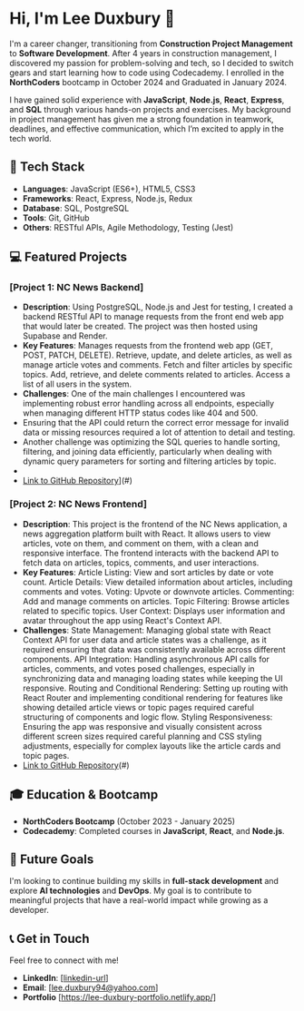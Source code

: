 # Hi, I'm Lee Duxbury 👋

I'm a career changer, transitioning from **Construction Project Management** to **Software Development**. After 4 years in construction management, I discovered my passion for problem-solving and tech, so I decided to switch gears and start learning how to code using Codecademy. I enrolled in the **NorthCoders** bootcamp in October 2024 and Graduated in January 2024. 

I have gained solid experience with **JavaScript**, **Node.js**, **React**, **Express**, and **SQL** through various hands-on projects and exercises. My background in project management has given me a strong foundation in teamwork, deadlines, and effective communication, which I’m excited to apply in the tech world.

## 🚀 Tech Stack
- **Languages**: JavaScript (ES6+), HTML5, CSS3
- **Frameworks**: React, Express, Node.js, Redux
- **Database**: SQL, PostgreSQL
- **Tools**: Git, GitHub
- **Others**: RESTful APIs, Agile Methodology, Testing (Jest)

## 💻 Featured Projects
### [Project 1: NC News Backend]
- **Description**: Using PostgreSQL, Node.js and Jest for testing, I created a backend RESTful API to manage requests from the front end web app that would later be created. The project was then hosted using Supabase and Render.
- **Key Features**: Manages requests from the frontend web app (GET, POST, PATCH, DELETE). Retrieve, update, and delete articles, as well as manage article votes and comments. Fetch and filter articles by specific topics.
Add, retrieve, and delete comments related to articles. Access a list of all users in the system. 
- **Challenges**: One of the main challenges I encountered was implementing robust error handling across all endpoints, especially when managing different HTTP status codes like 404 and 500.
- Ensuring that the API could return the correct error message for invalid data or missing resources required a lot of attention to detail and testing.
- Another challenge was optimizing the SQL queries to handle sorting, filtering, and joining data efficiently, particularly when dealing with dynamic query parameters for sorting and filtering articles by topic.
- 
- [Link to GitHub Repository](https://github.com/LeeDux/my-nc-news)](#)

### [Project 2: NC News Frontend]
- **Description**: This project is the frontend of the NC News application, a news aggregation platform built with React. It allows users to view articles, vote on them, and comment on them, with a clean and responsive interface.
  The frontend interacts with the backend API to fetch data on articles, topics, comments, and user interactions.
- **Key Features**: Article Listing: View and sort articles by date or vote count.
Article Details: View detailed information about articles, including comments and votes.
 Voting: Upvote or downvote articles.
 Commenting: Add and manage comments on articles.
 Topic Filtering: Browse articles related to specific topics.
 User Context: Displays user information and avatar throughout the app using React's Context API.
- **Challenges**: State Management: Managing global state with React Context API for user data and article states was a challenge, as it required ensuring that data was consistently available across different components.
 API Integration: Handling asynchronous API calls for articles, comments, and votes posed challenges, especially in synchronizing data and managing loading states while keeping the UI responsive.
 Routing and Conditional Rendering: Setting up routing with React Router and implementing conditional rendering for features like showing detailed article views or topic pages required careful structuring of components and logic flow.
 Styling Responsiveness: Ensuring the app was responsive and visually consistent across different screen sizes required careful planning and CSS styling adjustments, especially for complex layouts like the article cards and topic pages.
- [Link to GitHub Repository](https://github.com/LeeDux/nc-news)(#)

## 🎓 Education & Bootcamp
- **NorthCoders Bootcamp** (October 2023 - January 2025)
- **Codecademy**: Completed courses in **JavaScript**, **React**, and **Node.js**.

## 🌱 Future Goals
I'm looking to continue building my skills in **full-stack development** and explore **AI technologies** and **DevOps**. My goal is to contribute to meaningful projects that have a real-world impact while growing as a developer.

## 📞 Get in Touch
Feel free to connect with me!
- **LinkedIn**: [[linkedin-url](https://www.linkedin.com/in/lee-duxbury-798283110/)]
- **Email**: [lee.duxbury94@yahoo.com]
- **Portfolio** [https://lee-duxbury-portfolio.netlify.app/]


<!---
LeeDux/LeeDux is a ✨ special ✨ repository because its `README.md` (this file) appears on your GitHub profile.
You can click the Preview link to take a look at your changes.
--->
